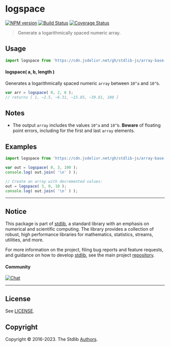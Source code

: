 <!--

@license Apache-2.0

Copyright (c) 2021 The Stdlib Authors.

Licensed under the Apache License, Version 2.0 (the "License");
you may not use this file except in compliance with the License.
You may obtain a copy of the License at

   http://www.apache.org/licenses/LICENSE-2.0

Unless required by applicable law or agreed to in writing, software
distributed under the License is distributed on an "AS IS" BASIS,
WITHOUT WARRANTIES OR CONDITIONS OF ANY KIND, either express or implied.
See the License for the specific language governing permissions and
limitations under the License.

-->

# logspace

[![NPM version][npm-image]][npm-url] [![Build Status][test-image]][test-url] [![Coverage Status][coverage-image]][coverage-url] <!-- [![dependencies][dependencies-image]][dependencies-url] -->

> Generate a logarithmically spaced numeric array.



<section class="usage">

## Usage

```javascript
import logspace from 'https://cdn.jsdelivr.net/gh/stdlib-js/array-base-logspace@deno/mod.js';
```

#### logspace( a, b, length )

Generates a logarithmically spaced numeric `array` between `10^a` and `10^b`.

```javascript
var arr = logspace( 0, 2, 6 );
// returns [ 1, ~2.5, ~6.31, ~15.85, ~39.81, 100 ]
```

</section>

<!-- /.usage -->

<section class="notes">

## Notes

-   The output `array` includes the values `10^a` and `10^b`. **Beware** of floating point errors, including for the first and last `array` elements.

</section>

<!-- /.notes -->

<section class="examples">

## Examples

<!-- eslint no-undef: "error" -->

```javascript
import logspace from 'https://cdn.jsdelivr.net/gh/stdlib-js/array-base-logspace@deno/mod.js';

var out = logspace( 0, 3, 100 );
console.log( out.join( '\n' ) );

// Create an array with decremented values:
out = logspace( 3, 0, 10 );
console.log( out.join( '\n' ) );
```

</section>

<!-- /.examples -->

<!-- Section for related `stdlib` packages. Do not manually edit this section, as it is automatically populated. -->

<section class="related">

</section>

<!-- /.related -->

<!-- Section for all links. Make sure to keep an empty line after the `section` element and another before the `/section` close. -->


<section class="main-repo" >

* * *

## Notice

This package is part of [stdlib][stdlib], a standard library with an emphasis on numerical and scientific computing. The library provides a collection of robust, high performance libraries for mathematics, statistics, streams, utilities, and more.

For more information on the project, filing bug reports and feature requests, and guidance on how to develop [stdlib][stdlib], see the main project [repository][stdlib].

#### Community

[![Chat][chat-image]][chat-url]

---

## License

See [LICENSE][stdlib-license].


## Copyright

Copyright &copy; 2016-2023. The Stdlib [Authors][stdlib-authors].

</section>

<!-- /.stdlib -->

<!-- Section for all links. Make sure to keep an empty line after the `section` element and another before the `/section` close. -->

<section class="links">

[npm-image]: http://img.shields.io/npm/v/@stdlib/array-base-logspace.svg
[npm-url]: https://npmjs.org/package/@stdlib/array-base-logspace

[test-image]: https://github.com/stdlib-js/array-base-logspace/actions/workflows/test.yml/badge.svg?branch=main
[test-url]: https://github.com/stdlib-js/array-base-logspace/actions/workflows/test.yml?query=branch:main

[coverage-image]: https://img.shields.io/codecov/c/github/stdlib-js/array-base-logspace/main.svg
[coverage-url]: https://codecov.io/github/stdlib-js/array-base-logspace?branch=main

<!--

[dependencies-image]: https://img.shields.io/david/stdlib-js/array-base-logspace.svg
[dependencies-url]: https://david-dm.org/stdlib-js/array-base-logspace/main

-->

[chat-image]: https://img.shields.io/gitter/room/stdlib-js/stdlib.svg
[chat-url]: https://app.gitter.im/#/room/#stdlib-js_stdlib:gitter.im

[stdlib]: https://github.com/stdlib-js/stdlib

[stdlib-authors]: https://github.com/stdlib-js/stdlib/graphs/contributors

[umd]: https://github.com/umdjs/umd
[es-module]: https://developer.mozilla.org/en-US/docs/Web/JavaScript/Guide/Modules

[deno-url]: https://github.com/stdlib-js/array-base-logspace/tree/deno
[umd-url]: https://github.com/stdlib-js/array-base-logspace/tree/umd
[esm-url]: https://github.com/stdlib-js/array-base-logspace/tree/esm
[branches-url]: https://github.com/stdlib-js/array-base-logspace/blob/main/branches.md

[stdlib-license]: https://raw.githubusercontent.com/stdlib-js/array-base-logspace/main/LICENSE

</section>

<!-- /.links -->
